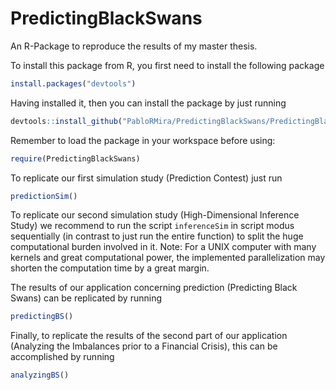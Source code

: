 # PredictingBlackSwans
An R-Package to reproduce the results of my master thesis.

To install this package from R, you first need to install the following package

```R
install.packages("devtools")
```

Having installed it, then you can install the package by just running

```R
devtools::install_github("PabloRMira/PredictingBlackSwans/PredictingBlackSwans")
```

Remember to load the package in your workspace before using:

```R
require(PredictingBlackSwans)
```

To replicate our first simulation study (Prediction Contest) just run

```R
predictionSim()
```

To replicate our second simulation study (High-Dimensional Inference Study) we recommend to run the script `inferenceSim` in script modus sequentially (in contrast to just run the entire function) to split the huge computational burden involved in it. Note: For a UNIX computer with many kernels and great computational power, the implemented parallelization may shorten the computation time by a great margin.

The results of our application concerning prediction (Predicting Black Swans) can be replicated by running

```R
predictingBS()
```

Finally, to replicate the results of the second part of our application (Analyzing the Imbalances prior to a Financial Crisis), this can be accomplished by running


```R
analyzingBS()
```

